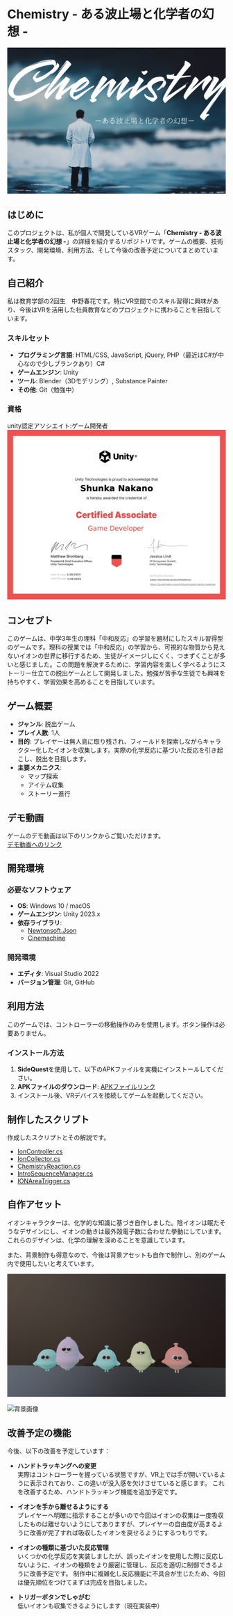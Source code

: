 # Chemistry - ある波止場と化学者の幻想 -
![OP画像](ある波止場と化学者の幻想.png)  
## はじめに
このプロジェクトは、私が個人で開発しているVRゲーム「**Chemistry - ある波止場と化学者の幻想 -**」の詳細を紹介するリポジトリです。ゲームの概要、技術スタック、開発環境、利用方法、そして今後の改善予定についてまとめています。

## 自己紹介
私は教育学部の2回生　中野春花です。特にVR空間でのスキル習得に興味があり、今後はVRを活用した社員教育などのプロジェクトに携わることを目指しています。

### スキルセット
- **プログラミング言語**: HTML/CSS, JavaScript, jQuery, PHP（最近はC#が中心なので少しブランクあり）C#　　　
- **ゲームエンジン**: Unity
- **ツール**: Blender（3Dモデリング）, Substance Painter　　　
- **その他**: Git（勉強中）

### 資格
unity認定アソシエイト:ゲーム開発者
![ライセンス画像](unity-licence.jpg)

## コンセプト
このゲームは、中学3年生の理科「中和反応」の学習を題材にしたスキル習得型のゲームです。理科の授業では「中和反応」の学習から、可視的な物質から見えないイオンの世界に移行するため、生徒がイメージしにくく、つまずくことが多いと感じました。この問題を解決するために、学習内容を楽しく学べるようにストーリー仕立ての脱出ゲームとして開発しました。勉強が苦手な生徒でも興味を持ちやすく、学習効果を高めることを目指しています。

## ゲーム概要
- **ジャンル**: 脱出ゲーム
- **プレイ人数**: 1人
- **目的**: プレイヤーは無人島に取り残され、フィールドを探索しながらキャラクター化したイオンを収集します。実際の化学反応に基づいた反応を引き起こし、脱出を目指します。
- **主要メカニクス**:
  - マップ探索
  - アイテム収集
  - ストーリー進行

## デモ動画
ゲームのデモ動画は以下のリンクからご覧いただけます。  
[デモ動画へのリンク](https://your-demovideo-link.com)

## 開発環境

### 必要なソフトウェア
- **OS**: Windows 10 / macOS
- **ゲームエンジン**: Unity 2023.x
- **依存ライブラリ**:
  - [Newtonsoft.Json](https://github.com/JamesNK/Newtonsoft.Json)
  - [Cinemachine](https://unity.com/unity/features/cinemachine)

### 開発環境
- **エディタ**: Visual Studio 2022
- **バージョン管理**: Git, GitHub

## 利用方法
このゲームでは、コントローラーの移動操作のみを使用します。ボタン操作は必要ありません。

### インストール方法
1. **SideQuest**を使用して、以下のAPKファイルを実機にインストールしてください。
2. **APKファイルのダウンロード**: [APKファイルリンク](https://your-apk-file-link.com)
3. インストール後、VRデバイスを接続してゲームを起動してください。

## 制作したスクリプト
作成したスクリプトとその解説です。
-  [IonController.cs](IonController.cs)
-  [IonCollector.cs](IonCollector.cs)
-  [ChemistryReaction.cs](ChemistryReaction.cs)
-  [IntroSequenceManager.cs](IntroSequenceManager.cs)
-  [IONAreaTrigger.cs](IONAreaTrigger.cs)


## 自作アセット
イオンキャラクターは、化学的な知識に基づき自作しました。陰イオンは眠たそうなデザインにし、イオンの動きは最外殻電子数に合わせた挙動にしています。これらのデザインは、化学の理解を深めることを意識しています。

また、背景制作も得意なので、今後は背景アセットも自作で制作し、別のゲーム内で使用したいと考えています。

![イオンキャラクター画像](ion.png)  


![背景画像](temple.png)  

## 改善予定の機能
今後、以下の改善を予定しています：
- **ハンドトラッキングへの変更**  
  実際はコントローラーを握っている状態ですが、VR上では手が開いているように表示されており、この違いが没入感を欠けさせていると感じます。
  これを改善するため、ハンドトラッキング機能を追加予定です。

- **イオンを手から離せるようにする**  
  プレイヤーへ明確に指示することが多いので今回はイオンの収集は一度吸収したものは離せないようにしてありますが、プレイヤーの自由度が高まるように改善が完了すれば吸収したイオンを戻せるようにするつもりです。

- **イオンの種類に基づいた反応管理**  
  いくつかの化学反応を実装しましたが、誤ったイオンを使用した際に反応しないように、イオンの種類をより厳密に管理し、反応を適切に制御できるように改善予定です。
  制作中に複雑化し反応機能に不具合が生じたため、今回は優先順位をつけてまずは完成を目指しました。

- **トリガーボタンでしゃがむ**  
  低いイオンも収集できるようにします（現在実装中）

